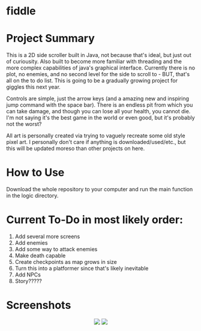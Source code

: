 # fiddle

# Project Summary 
This is a 2D side scroller built in Java, not because that's ideal, but just out of curiousity. Also built to become more familiar with threading and the more complex capabilities of java's graphical interface. Currently there is no plot, no enemies, and no second level for the side to scroll to - BUT, that's all on the to do list. This is going to be a gradually growing project for giggles this next year. 

Controls are simple, just the arrow keys (and a amazing new and inspiring jump command with the space bar). There is an endless pit from which you can take damage, and though you can lose all your health, you cannot die. I'm not saying it's the best game in the world or even good, but it's probably not the worst? 

All art is personally created via trying to vaguely recreate some old style pixel art. I personally don't care if anything is downloaded/used/etc., but this will be updated moreso than other projects on here. 

# How to Use

Download the whole repository to your computer and run the main function in the logic directory. 

# Current To-Do in most likely order: 
1. Add several more screens 
2. Add enemies 
3. Add some way to attack enemies 
4. Make death capable 
5. Create checkpoints as map grows in size
6. Turn this into a platformer since that's likely inevitable 
7. Add NPCs
8. Story?????

# Screenshots 
<p align="center">
  <img src="https://raw.github.com/cfuchs981/fiddle/master/src/images/background1.png"/>
  <img src="https://raw.github.com/cfuchs981/fiddle/master/src/images/idle_L.png"/>
</p>
